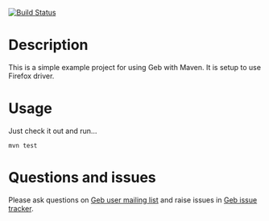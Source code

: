 [![Build Status](https://snap-ci.com/geb/geb-example-maven/branch/master/build_image)](https://snap-ci.com/geb/geb-example-maven/branch/master)

# Description

This is a simple example project for using Geb with Maven. It is setup to use Firefox driver.

# Usage

Just check it out and run…

    mvn test

# Questions and issues

Please ask questions on [Geb user mailing list](http://xircles.codehaus.org/lists/user@geb.codehaus.org) and raise issues in [Geb issue tracker](https://jira.codehaus.org/browse/GEB).